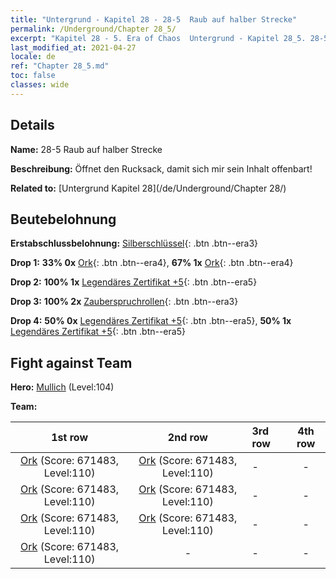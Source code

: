 ```yaml
---
title: "Untergrund - Kapitel 28 - 28-5  Raub auf halber Strecke"
permalink: /Underground/Chapter 28_5/
excerpt: "Kapitel 28 - 5. Era of Chaos  Untergrund - Kapitel 28_5. 28-5  Raub auf halber Strecke"
last_modified_at: 2021-04-27
locale: de
ref: "Chapter 28_5.md"
toc: false
classes: wide
---
```


## Details

 **Name:** 28-5  Raub auf halber Strecke

 **Beschreibung:**       Öffnet den Rucksack, damit sich mir sein Inhalt offenbart!

 **Related to:** [Untergrund Kapitel 28](/de/Underground/Chapter 28/)

## Beutebelohnung

 **Erstabschlussbelohnung:** [Silberschlüssel](/ItemsDE/con_693/){: .btn .btn--era3}

 **Drop 1:** **33% 0x** [Ork](/ItemsDE/unt_219/){: .btn .btn--era4}, **67% 1x** [Ork](/ItemsDE/unt_219/){: .btn .btn--era4}

 **Drop 2:** **100% 1x** [Legendäres Zertifikat +5](/ItemsDE/mat_102/){: .btn .btn--era5}

 **Drop 3:** **100% 2x** [Zauberspruchrollen](/ItemsDE/con_694/){: .btn .btn--era3}

 **Drop 4:** **50% 0x** [Legendäres Zertifikat +5](/ItemsDE/mat_102/){: .btn .btn--era5}, **50% 1x** [Legendäres Zertifikat +5](/ItemsDE/mat_102/){: .btn .btn--era5}


## Fight against Team
 **Hero:** [Mullich](/de/heroes/Mullich/) (Level:104)

 **Team:**


  | 1st row | 2nd row | 3rd row | 4th row |
  |:----:|:----:|:----|:----:|
  | [Ork](/de/units/Orc/) (Score: 671483, Level:110)  | [Ork](/de/units/Orc/) (Score: 671483, Level:110)  | - | - |
  | [Ork](/de/units/Orc/) (Score: 671483, Level:110)  | [Ork](/de/units/Orc/) (Score: 671483, Level:110)  | - | - |
  | [Ork](/de/units/Orc/) (Score: 671483, Level:110)  | [Ork](/de/units/Orc/) (Score: 671483, Level:110)  | - | - |
  | [Ork](/de/units/Orc/) (Score: 671483, Level:110)  | - | - | - |


